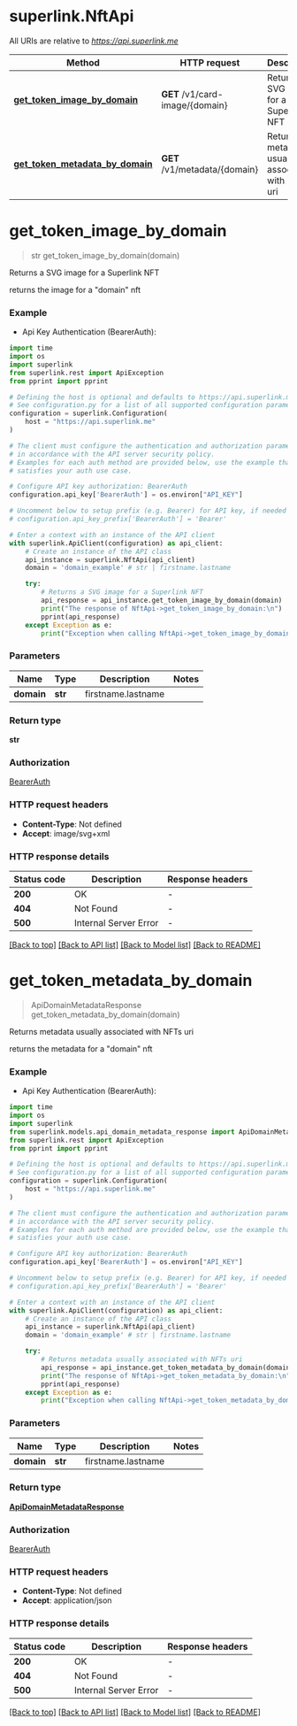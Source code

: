 # superlink.NftApi

All URIs are relative to *https://api.superlink.me*

Method | HTTP request | Description
------------- | ------------- | -------------
[**get_token_image_by_domain**](NftApi.md#get_token_image_by_domain) | **GET** /v1/card-image/{domain} | Returns a SVG image for a Superlink NFT
[**get_token_metadata_by_domain**](NftApi.md#get_token_metadata_by_domain) | **GET** /v1/metadata/{domain} | Returns metadata usually associated with NFTs uri


# **get_token_image_by_domain**
> str get_token_image_by_domain(domain)

Returns a SVG image for a Superlink NFT

returns the image for a \"domain\" nft

### Example

* Api Key Authentication (BearerAuth):
```python
import time
import os
import superlink
from superlink.rest import ApiException
from pprint import pprint

# Defining the host is optional and defaults to https://api.superlink.me
# See configuration.py for a list of all supported configuration parameters.
configuration = superlink.Configuration(
    host = "https://api.superlink.me"
)

# The client must configure the authentication and authorization parameters
# in accordance with the API server security policy.
# Examples for each auth method are provided below, use the example that
# satisfies your auth use case.

# Configure API key authorization: BearerAuth
configuration.api_key['BearerAuth'] = os.environ["API_KEY"]

# Uncomment below to setup prefix (e.g. Bearer) for API key, if needed
# configuration.api_key_prefix['BearerAuth'] = 'Bearer'

# Enter a context with an instance of the API client
with superlink.ApiClient(configuration) as api_client:
    # Create an instance of the API class
    api_instance = superlink.NftApi(api_client)
    domain = 'domain_example' # str | firstname.lastname

    try:
        # Returns a SVG image for a Superlink NFT
        api_response = api_instance.get_token_image_by_domain(domain)
        print("The response of NftApi->get_token_image_by_domain:\n")
        pprint(api_response)
    except Exception as e:
        print("Exception when calling NftApi->get_token_image_by_domain: %s\n" % e)
```


### Parameters

Name | Type | Description  | Notes
------------- | ------------- | ------------- | -------------
 **domain** | **str**| firstname.lastname | 

### Return type

**str**

### Authorization

[BearerAuth](../README.md#BearerAuth)

### HTTP request headers

 - **Content-Type**: Not defined
 - **Accept**: image/svg+xml

### HTTP response details
| Status code | Description | Response headers |
|-------------|-------------|------------------|
**200** | OK |  -  |
**404** | Not Found |  -  |
**500** | Internal Server Error |  -  |

[[Back to top]](#) [[Back to API list]](../README.md#documentation-for-api-endpoints) [[Back to Model list]](../README.md#documentation-for-models) [[Back to README]](../README.md)

# **get_token_metadata_by_domain**
> ApiDomainMetadataResponse get_token_metadata_by_domain(domain)

Returns metadata usually associated with NFTs uri

returns the metadata for a \"domain\" nft

### Example

* Api Key Authentication (BearerAuth):
```python
import time
import os
import superlink
from superlink.models.api_domain_metadata_response import ApiDomainMetadataResponse
from superlink.rest import ApiException
from pprint import pprint

# Defining the host is optional and defaults to https://api.superlink.me
# See configuration.py for a list of all supported configuration parameters.
configuration = superlink.Configuration(
    host = "https://api.superlink.me"
)

# The client must configure the authentication and authorization parameters
# in accordance with the API server security policy.
# Examples for each auth method are provided below, use the example that
# satisfies your auth use case.

# Configure API key authorization: BearerAuth
configuration.api_key['BearerAuth'] = os.environ["API_KEY"]

# Uncomment below to setup prefix (e.g. Bearer) for API key, if needed
# configuration.api_key_prefix['BearerAuth'] = 'Bearer'

# Enter a context with an instance of the API client
with superlink.ApiClient(configuration) as api_client:
    # Create an instance of the API class
    api_instance = superlink.NftApi(api_client)
    domain = 'domain_example' # str | firstname.lastname

    try:
        # Returns metadata usually associated with NFTs uri
        api_response = api_instance.get_token_metadata_by_domain(domain)
        print("The response of NftApi->get_token_metadata_by_domain:\n")
        pprint(api_response)
    except Exception as e:
        print("Exception when calling NftApi->get_token_metadata_by_domain: %s\n" % e)
```


### Parameters

Name | Type | Description  | Notes
------------- | ------------- | ------------- | -------------
 **domain** | **str**| firstname.lastname | 

### Return type

[**ApiDomainMetadataResponse**](ApiDomainMetadataResponse.md)

### Authorization

[BearerAuth](../README.md#BearerAuth)

### HTTP request headers

 - **Content-Type**: Not defined
 - **Accept**: application/json

### HTTP response details
| Status code | Description | Response headers |
|-------------|-------------|------------------|
**200** | OK |  -  |
**404** | Not Found |  -  |
**500** | Internal Server Error |  -  |

[[Back to top]](#) [[Back to API list]](../README.md#documentation-for-api-endpoints) [[Back to Model list]](../README.md#documentation-for-models) [[Back to README]](../README.md)

